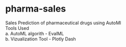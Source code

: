 # pharma-sales
Sales Prediction of pharmaceutical drugs using AutoMl <br>
Tools Used<br>
a. AutoML algorith - EvalML<br>
b. Vizualization Tool - Plotly Dash<br>
